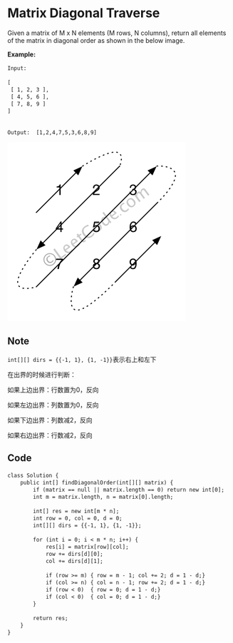 # Matrix Diagonal Traverse

Given a matrix of M x N elements (M rows, N columns), return all elements of the matrix in diagonal order as shown in the below image.

**Example:**

```
Input:

[
 [ 1, 2, 3 ],
 [ 4, 5, 6 ],
 [ 7, 8, 9 ]
]


Output:  [1,2,4,7,5,3,6,8,9]
```

![](<../../.gitbook/assets/matrixDiagonalTraverse (1).png>)

## Note

`int[][] dirs = {{-1, 1}, {1, -1}}`表示右上和左下

在出界的时候进行判断：

如果上边出界：行数置为0，反向

如果左边出界：列数置为0，反向

如果下边出界：列数减2，反向

如果右边出界：行数减2，反向

## Code

```
class Solution {
    public int[] findDiagonalOrder(int[][] matrix) {
        if (matrix == null || matrix.length == 0) return new int[0];
        int m = matrix.length, n = matrix[0].length;

        int[] res = new int[m * n];
        int row = 0, col = 0, d = 0;
        int[][] dirs = {{-1, 1}, {1, -1}};

        for (int i = 0; i < m * n; i++) {
            res[i] = matrix[row][col];
            row += dirs[d][0];
            col += dirs[d][1];

            if (row >= m) { row = m - 1; col += 2; d = 1 - d;}
            if (col >= n) { col = n - 1; row += 2; d = 1 - d;}
            if (row < 0)  { row = 0; d = 1 - d;}
            if (col < 0)  { col = 0; d = 1 - d;}
        }

        return res;
    }
}
```
